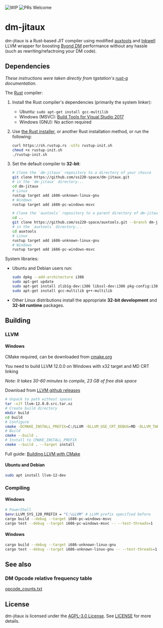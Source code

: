 ![WIP](https://img.shields.io/badge/-WIP-yellow) 
![PRs Welcome](https://img.shields.io/badge/PRs-welcome-brightgreen.svg?style=flat-square)
# dm-jitaux

dm-jitaux is a Rust-based JIT compiler using modified [auxtools](https://github.com/ss220-space/auxtools) and [Inkwell](https://github.com/TheDan64/inkwell) LLVM wrapper for boosting [Byond DM](http://www.byond.com) performance without any hassle (such as rewriting/refactroing your DM code).

## Dependencies
*These instructions were taken directly from tgstation's [rust-g](https://github.com/tgstation/rust-g) documentation.*

The [Rust] compiler:

1. Install the Rust compiler's dependencies (primarily the system linker):

    * Ubuntu: `sudo apt-get install gcc-multilib`
    * Windows (MSVC): [Build Tools for Visual Studio 2017][msvc]
    * Windows (GNU): No action required

1. Use [the Rust installer](https://rustup.rs/), or another Rust installation method,
   or run the following:

    ```sh
    curl https://sh.rustup.rs -sSfo rustup-init.sh
    chmod +x rustup-init.sh
    ./rustup-init.sh
    ```

1. Set the default compiler to **32-bit**:

    ```sh
    # Clone the `dm-jitaux` repository to a directory of your choice
    git clone https://github.com/ss220-space/dm-jitaux.git
    # in the `dm-jitaux` directory...
    cd dm-jitaux
    # Linux
    rustup target add i686-unknown-linux-gnu
    # Windows
    rustup target add i686-pc-windows-msvc
   
    # Clone the `auxtools` repository to a parent directory of dm-jitaux
    cd ..
    git clone https://github.com/ss220-space/auxtools.git --branch dm-jitaux
    # in the `auxtools` directory...
    cd auxtools
    # Linux
    rustup target add i686-unknown-linux-gnu
    # Windows
    rustup target add i686-pc-windows-msvc
    ```

System libraries:

* Ubuntu and Debian users run:

    ```sh
    sudo dpkg --add-architecture i386
    sudo apt-get update
    sudo apt-get install zlib1g-dev:i386 libssl-dev:i386 pkg-config:i386
    sudo apt-get install gcc-multilib g++-multilib
    ```

* Other Linux distributions install the appropriate **32-bit development** and **32-bit runtime** packages.

## Building
### LLVM
#### Windows
CMake required, can be downloaded from [cmake.org](https://cmake.org/download/)

You need to build LLVM 12.0.0 on Windows with x32 target and MD CRT linking

*Note: It takes 30-60 minutes to compile, 23 GB of free disk space*

Download from [LLVM github releases](https://github.com/llvm/llvm-project/releases/download/llvmorg-12.0.0/llvm-12.0.0.src.tar.xz)
```sh
# Unpack to path without spaces 
tar -xJf llvm-12.0.0.src.tar.xz
# Create build directory
mkdir build
cd build
# Configure 
cmake -DCMAKE_INSTALL_PREFIX=C:/LLVM -DLLVM_USE_CRT_DEBUG=MD -DLLVM_TARGETS_TO_BUILD="X86" -Thost=x86 -A Win32 ../llvm-12.0.0.src/
# Build
cmake --build .
# Install to CMAKE_INSTALL_PREFIX
cmake --build . --target install
```

Full guide: [Building LLVM with CMake](https://llvm.org/docs/CMake.html) 

#### Ubuntu and Debian
```sh
sudo apt install llvm-12-dev
```

### Compiling

#### Windows
```sh
# PowerShell
$env:LLVM_SYS_120_PREFIX = "C:\LLVM" # LLVM prefix specified before
cargo build --debug --target i686-pc-windows-msvc
cargo test --debug --target i686-pc-windows-msvc -- --test-threads=1
```
#### Windows
```sh
cargo build --debug --target i686-unknown-linux-gnu
cargo test --debug --target i686-unknown-linux-gnu -- --test-threads=1
```

## See also
### DM Opcode relative frequency table
[opcode_counts.txt](opcode_counts.txt)

## License

dm-jitaux is licensed under the  [AGPL-3.0 License](https://ru.wikipedia.org/wiki/GNU_Affero_General_Public_License). See [LICENSE](https://github.com/ss220-space/dm-jitaux/blob/main/LICENSE)  for more details.

[Rust]: https://rust-lang.org
[msvc]: https://visualstudio.microsoft.com/thank-you-downloading-visual-studio/?sku=BuildTools&rel=15
